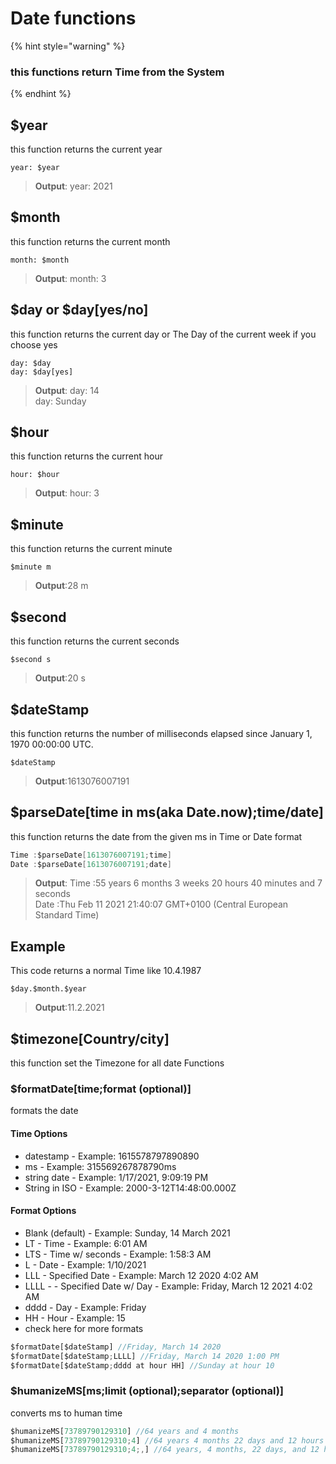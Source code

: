 # Date functions

{% hint style="warning" %}
### this functions return Time from the System
{% endhint %}

## $year

this function returns the current year

```text
year: $year 
```

> **Output**: year: 2021

## $month

this function returns the current month

```text
month: $month
```

> **Output**: month: 3



## $day or $day\[yes/no\]

this function returns the current day or The Day of the current week if you choose yes

```text
day: $day
day: $day[yes]
```

> **Output**: day: 14  
>                day:  Sunday

## $hour

this function returns the current hour

```text
hour: $hour
```

> **Output**: hour: 3

## $minute

this function returns the current minute

```text
$minute m
```

> **Output**:28 m

## $second

this function returns the current seconds

```text
$second s
```

> **Output**:20 s

## $dateStamp

this function returns the number of milliseconds elapsed since January 1, 1970 00:00:00 UTC.

```text
$dateStamp
```

> **Output**:1613076007191

## $parseDate\[time in ms\(aka Date.now\);time/date\]

this function returns the date from the given ms in Time or Date format  


```c
Time :$parseDate[1613076007191;time]
Date :$parseDate[1613076007191;date]
```

> **Output**: Time :55 years 6 months 3 weeks 20 hours 40 minutes and 7 seconds   
>                Date :Thu Feb 11 2021 21:40:07 GMT+0100 \(Central European Standard Time\)

## Example

This code returns a normal Time like 10.4.1987

```text
$day.$month.$year
```

> **Output**:11.2.2021



## $timezone\[Country/city\]

this function set the Timezone for all date Functions

### $formatDate\[time;format \(optional\)\]

formats the date 

#### Time Options

* datestamp - Example: 1615578797890890
* ms - Example: 315569267878790ms
* string date - Example: 1/17/2021, 9:09:19 PM
* String in ISO - Example: 2000-3-12T14:48:00.000Z

#### Format Options

* Blank \(default\) - Example: Sunday, 14 March 2021
* LT - Time - Example: 6:01 AM
* LTS - Time w/ seconds - Example: 1:58:3 AM
* L - Date - Example: 1/10/2021
* LLL - Specified Date - Example: March 12 2020 4:02 AM
* LLLL - - Specified Date w/ Day - Example: Friday, March 12 2021 4:02 AM
* dddd - Day - Example: Friday
* HH - Hour - Example: 15
* check here for more formats

```javascript
$formatDate[$dateStamp] //Friday, March 14 2020
$formatDate[$dateStamp;LLLL] //Friday, March 14 2020 1:00 PM
$formatDate[$dateStamp;dddd at hour HH] //Sunday at hour 10
```

### $humanizeMS\[ms;limit \(optional\);separator \(optional\)\]

converts ms to human time



```javascript
$humanizeMS[73789790129310] //64 years and 4 months
$humanizeMS[73789790129310;4] //64 years 4 months 22 days and 12 hours
$humanizeMS[73789790129310;4;,] //64 years, 4 months, 22 days, and 12 hours
```

